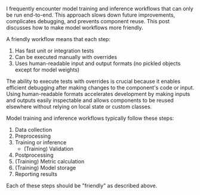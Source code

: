 I frequently encounter model training and inference workflows that can only be run end-to-end. This approach slows down future improvements, complicates debugging, and prevents component reuse. This post discusses how to make model workflows more friendly.

A friendly workflow means that each step:
1. Has fast unit or integration tests
2. Can be executed manually with overrides
3. Uses human-readable input and output formats (no pickled objects except for model weights)

The ability to execute tests with overrides is crucial because it enables efficient debugging after making changes to the component's code or input.
Using human-readable formats accelerates development by making inputs and outputs easily inspectable and allows components to be reused elsewhere without relying on local state or custom classes.

Model training and inference workflows typically follow these steps:
1. Data collection
2. Preprocessing
3. Training or inference
   - (Training) Validation
4. Postprocessing
5. (Training) Metric calculation
6. (Training) Model storage
7. Reporting results

Each of these steps should be "friendly" as described above.